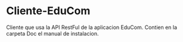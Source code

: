 # Cliente-EduCom
Cliente que usa la API RestFul de la aplicacion EduCom.
Contien en la carpeta Doc el manual de instalacion.


